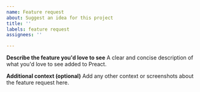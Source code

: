 ```yaml
---
name: Feature request
about: Suggest an idea for this project
title: ''
labels: feature request
assignees: ''

---
```


**Describe the feature you'd love to see** A clear and concise description of
what you'd love to see added to Preact.

**Additional context (optional)** Add any other context or screenshots about the
feature request here.
